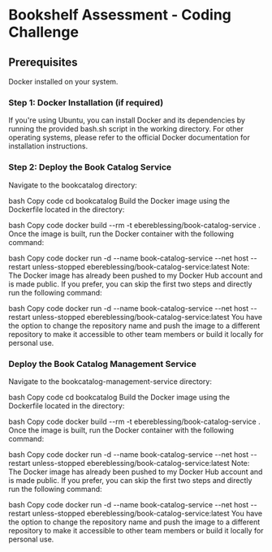 # Bookshelf Assessment - Coding Challenge
## Prerequisites
Docker installed on your system.
### Step 1: Docker Installation (if required)
If you're using Ubuntu, you can install Docker and its dependencies by running the provided bash.sh script in the working directory. For other operating systems, please refer to the official Docker documentation for installation instructions.

### Step 2: Deploy the Book Catalog Service
Navigate to the bookcatalog directory:

bash
Copy code
cd bookcatalog
Build the Docker image using the Dockerfile located in the directory:

bash
Copy code
docker build --rm -t ebereblessing/book-catalog-service .
Once the image is built, run the Docker container with the following command:

bash
Copy code
docker run -d --name book-catalog-service --net host --restart unless-stopped ebereblessing/book-catalog-service:latest
Note:
The Docker image has already been pushed to my Docker Hub account and is made public. If you prefer, you can skip the first two steps and directly run the following command:

bash
Copy code
docker run -d --name book-catalog-service --net host --restart unless-stopped ebereblessing/book-catalog-service:latest
You have the option to change the repository name and push the image to a different repository to make it accessible to other team members or build it locally for personal use.

###  Deploy the Book Catalog Management Service
Navigate to the bookcatalog-management-service directory:

bash
Copy code
cd bookcatalog
Build the Docker image using the Dockerfile located in the directory:

bash
Copy code
docker build --rm -t ebereblessing/book-catalog-service .
Once the image is built, run the Docker container with the following command:

bash
Copy code
docker run -d --name book-catalog-service --net host --restart unless-stopped ebereblessing/book-catalog-service:latest
Note:
The Docker image has already been pushed to my Docker Hub account and is made public. If you prefer, you can skip the first two steps and directly run the following command:

bash
Copy code
docker run -d --name book-catalog-service --net host --restart unless-stopped ebereblessing/book-catalog-service:latest
You have the option to change the repository name and push the image to a different repository to make it accessible to other team members or build it locally for personal use.